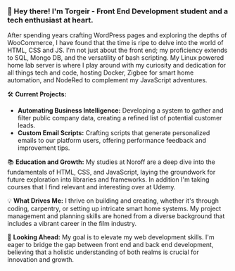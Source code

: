 ### 👋 Hey there! I'm Torgeir - Front End Development student and a tech enthusiast at heart.

After spending years crafting WordPress pages and exploring the depths of WooCommerce, I have found that the time is ripe to delve into the world of HTML, CSS and JS. I'm not just about the front end; my proficiency extends to SQL, Mongo DB, and the versatility of bash scripting. My Linux powered home lab server is where I play around with my curiosity and dedication for all things tech and code, hosting Docker, Zigbee for smart home automation, and NodeRed to complement my JavaScript adventures.

🛠️ **Current Projects:**

- **Automating Business Intelligence:** Developing a system to gather and filter public company data, creating a refined list of potential customer leads.
- **Custom Email Scripts:** Crafting scripts that generate personalized emails to our platform users, offering performance feedback and improvement tips.

📚 **Education and Growth:** My studies at Noroff are a deep dive into the fundamentals of HTML, CSS, and JavaScript, laying the groundwork for future exploration into libraries and frameworks. In addition I'm taking courses that I find relevant and interesting over at Udemy.

💡 **What Drives Me:** I thrive on building and creating, whether it's through coding, carpentry, or setting up intricate smart home systems. My project management and planning skills are honed from a diverse background that includes a vibrant career in the film industry.

🚀 **Looking Ahead:** My goal is to elevate my web development skills. I'm eager to bridge the gap between front end and back end development, believing that a holistic understanding of both realms is crucial for innovation and growth.
